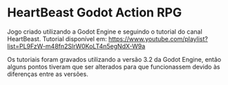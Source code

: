 # HeartBeast Godot Action RPG

Jogo criado utilizando a Godot Engine e seguindo o tutorial do canal HeartBeast.
Tutorial disponível em: https://www.youtube.com/playlist?list=PL9FzW-m48fn2SlrW0KoLT4n5egNdX-W9a

Os tutoriais foram gravados utilizando a versão 3.2 da Godot Engine, então alguns pontos tiveram que ser alterados para que funcionassem devido às diferenças entre as versões.

